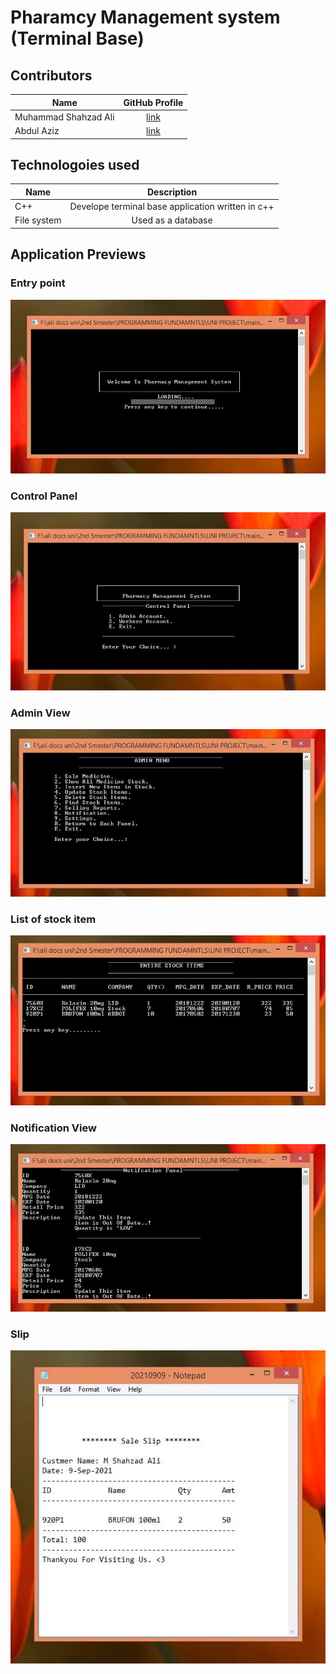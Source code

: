 # Pharamcy Management system (Terminal Base)


## Contributors

| Name  | GitHub Profile |
| ------------- |:-------------:|
| Muhammad Shahzad Ali      | [link](https://github.com/shahzad6077)     |
| Abdul Aziz      | [link](https://github.com/approachaziz)     |


## Technologoies used

| Name  | Description |
| ------------- |:-------------:|
| C++      | Develope terminal base application written in c++     |
| File system      | Used as a database     |



## Application Previews


### Entry point

![image info](./assets/1.JPG)
### Control Panel

![image info](./assets/2.JPG)
### Admin View

![image info](./assets/3.JPG)
### List of stock item

![image info](./assets/4.JPG)
### Notification View

![image info](./assets/5.JPG)
### Slip

![image info](./assets/6.JPG)